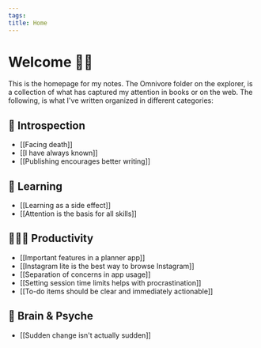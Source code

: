 ```yaml
---
tags: 
title: Home
---
```

# Welcome 🙋🏻
This is the homepage for my notes.
The Omnivore folder on the explorer, is a collection of what has captured my attention in books or on the web.
The following, is what I've written organized in different categories:
## 💭 Introspection
- [[Facing death]]
- [[I have always known]]
- [[Publishing encourages better writing]]
## 📝 Learning
- [[Learning as a side effect]]
- [[Attention is the basis for all skills]]
## 🧑🏻‍💻 Productivity
- [[Important features in a planner app]]
- [[Instagram lite is the best way to browse Instagram]]
- [[Separation of concerns in app usage]]
- [[Setting session time limits helps with procrastination]]
- [[To-do items should be clear and immediately actionable]]
## 🧠 Brain & Psyche
- [[Sudden change isn't actually sudden]]
